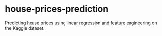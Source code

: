 # house-prices-prediction
Predicting house prices using linear regression and feature engineering on the Kaggle dataset.
